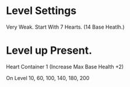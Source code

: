 # Level Settings

Very Weak. Start With 7 Hearts. (14 Base Heatlh.)

# Level up Present.
Heart Container 1 (Increase Max Base Health +2)

On Level 10, 60, 100, 140, 180, 200